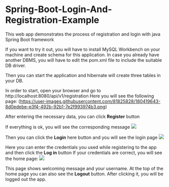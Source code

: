 # Spring-Boot-Login-And-Registration-Example

This web app demonstrates the process of registration and login with java Spring Boot framework

If you want to try it out, you will have to install MySQL Workbench on your machine and create schema for this application. In case you already have another DBMS, you will have to edit the pom.xml file to include the suitable DB driver.

Then you can start the application and hibernate will create three tables in your DB.

In order to start, open your browser and go to http://localhost:8080/api/v1/registration
Here you will see the following page:
(https://user-images.githubusercontent.com/81825828/180419643-8d0edebe-e3f4-492b-92b1-7e2f993974b3.png)


After entering the necessary data, you can click <b>Register</b> button

If everything is ok, you will see the corresponding message
![](../../../../Downloads/2022-07-22_14-12-11.png)

Then you can click the <b>Login</b> here button and you will see the login page
![](../../../../Downloads/2022-07-22_14-13-38.png)

Here you can enter the credentials you used while registering to the app and then click the <b>Log in</b> button
If your credentials are correct, you will see the home page:
![](../../../../Downloads/2022-07-22_14-16-50.png)

This page shows welcoming message and your username. At the top of the home page you can also see the <b>Logout</b> button. After clicking it, you will be logged out the app. 
